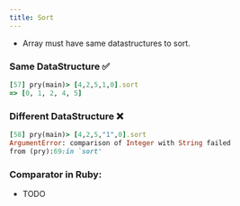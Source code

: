 ```yaml
---
title: Sort
---
```


- Array must have same datastructures to sort.

### Same DataStructure ✅
```rb
[57] pry(main)> [4,2,5,1,0].sort
=> [0, 1, 2, 4, 5]
```

### Different DataStructure ❌
```rb
[58] pry(main)> [4,2,5,"1",0].sort
ArgumentError: comparison of Integer with String failed
from (pry):69:in `sort'
```

### Comparator in Ruby:
- TODO
